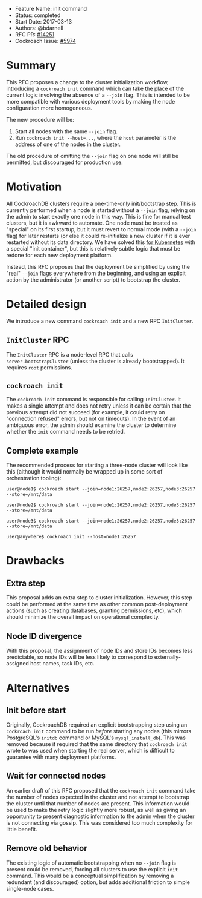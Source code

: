 - Feature Name: init command
- Status: completed
- Start Date: 2017-03-13
- Authors: @bdarnell
- RFC PR: [#14251](https://github.com/cockroachdb/cockroach/pull/14251)
- Cockroach Issue: [#5974](https://github.com/cockroachdb/cockroach/issues/5974)

# Summary

This RFC proposes a change to the cluster initialization workflow,
introducing a `cockroach init` command which can take the place of the
current logic involving the absence of a `--join` flag. This is
intended to be more compatible with various deployment tools by making
the node configuration more homogeneous.

The new procedure will be:

1. Start all nodes with the same `--join` flag.
2. Run `cockroach init --host=...`, where the `host` parameter is the
   address of one of the nodes in the cluster.

The old procedure of omitting the `--join` flag on one node will still
be permitted, but discouraged for production use.

# Motivation

All CockroachDB clusters require a one-time-only init/bootstrap step.
This is currently performed when a node is started without a `--join`
flag, relying on the admin to start exactly one node in this way. This
is fine for manual test clusters, but it is awkward to automate. One
node must be treated as "special" on its first startup, but it must
revert to normal mode (with a `--join` flag) for later restarts (or
else it could re-initialize a new cluster if it is ever restarted
without its data directory. We have solved
this
[for Kubernetes](https://github.com/cockroachdb/cockroach/blob/43f24c9042657448a0ad635b95099b75e478de41/cloud/kubernetes/cockroachdb-statefulset.yaml#L97) with
a special "init container", but this is relatively subtle logic that
must be redone for each new deployment platform.

Instead, this RFC proposes that the deployment be simplified by using
the "real" `--join` flags everywhere from the beginning, and using an
explicit action by the administrator (or another script) to bootstrap
the cluster.

# Detailed design

We introduce a new command `cockroach init` and a new RPC
`InitCluster`.

## `InitCluster` RPC

The `InitCluster` RPC is a node-level RPC that calls
`server.bootstrapCluster` (unless the cluster is already
bootstrapped). It requires `root` permissions.

## `cockroach init`

The `cockroach init` command is responsible for calling `InitCluster`.
It makes a single attempt and does not retry unless it can be certain
that the previous attempt did not succeed (for example, it could retry
on "connection refused" errors, but not on timeouts). In the event of
an ambiguous error, the admin should examine the cluster to determine
whether the `init` command needs to be retried.

## Complete example

The recommended process for starting a three-node cluster will look
like this (although it would normally be wrapped up in some sort of
orchestration tooling):

```shell
user@node1$ cockroach start --join=node1:26257,node2:26257,node3:26257 --store=/mnt/data

user@node2$ cockroach start --join=node1:26257,node2:26257,node3:26257 --store=/mnt/data

user@node3$ cockroach start --join=node1:26257,node2:26257,node3:26257 --store=/mnt/data

user@anywhere$ cockroach init --host=node1:26257
```

# Drawbacks

## Extra step

This proposal adds an extra step to cluster initialization. However,
this step could be performed at the same time as other common
post-deployment actions (such as creating databases, granting
permissions, etc), which should minimize the overall impact on
operational complexity.

## Node ID divergence

With this proposal, the assignment of node IDs and store IDs becomes
less predictable, so node IDs will be less likely to correspond to
externally-assigned host names, task IDs, etc.

# Alternatives

## Init before start

Originally, CockroachDB required an explicit bootstrapping step using
an `cockroach init` command to be run *before* starting any nodes
(this mirrors PostgreSQL's `initdb` command or MySQL's
`mysql_install_db`). This was removed because it required that the
same directory that `cockroach init` wrote to was used when starting
the real server, which is difficult to guarantee with many deployment
platforms.

## Wait for connected nodes

An earlier draft of this RFC proposed that the `cockroach init`
command take the number of nodes expected in the cluster and not
attempt to bootstrap the cluster until that number of nodes are
present. This information would be used to make the retry logic
slightly more robust, as well as giving an opportunity to present
diagnostic information to the admin when the cluster is not connecting
via gossip. This was considered too much complexity for little
benefit.

## Remove old behavior

The existing logic of automatic bootstrapping when no `--join` flag is
present could be removed, forcing all clusters to use the explicit
`init` command. This would be a conceptual simplification by removing
a redundant (and discouraged) option, but adds additional friction to
simple single-node cases.
